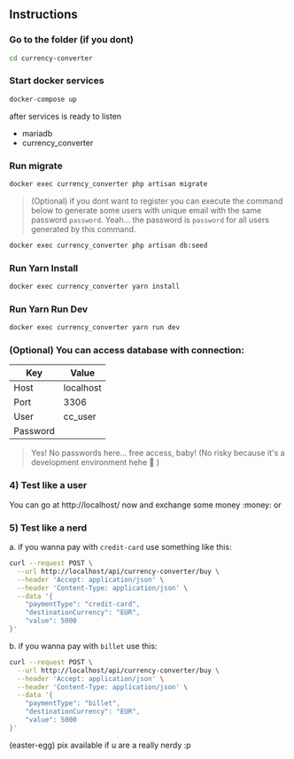 ## Instructions

### Go to the folder (if you dont)

```sh
cd currency-converter
```

### Start docker services

```sh
docker-compose up
```

after services is ready to listen
- mariadb
- currency_converter

### Run migrate

```sh
docker exec currency_converter php artisan migrate
```

> (Optional) if you dont want to register you can execute the command below to generate some users with unique email with the same password `password`. Yeah... the password is `password` for all users generated by this command.
```sh
docker exec currency_converter php artisan db:seed
```


### Run Yarn Install 
```sh
docker exec currency_converter yarn install
```

### Run Yarn Run Dev 
```sh
docker exec currency_converter yarn run dev
```

### (Optional) You can access database with connection:

Key | Value
-- | --
Host | localhost
Port | 3306
User | cc_user
Password |

> Yes! No passwords here... free access, baby! (No risky because it's a development environment hehe :eyes: ) 

### 4) Test like a user

You can go at http://localhost/ now and exchange some money :money: or

### 5) Test like a nerd

a. if you wanna pay with `credit-card` use something like this:

```sh
curl --request POST \
  --url http://localhost/api/currency-converter/buy \
  --header 'Accept: application/json' \
  --header 'Content-Type: application/json' \
  --data '{
	"paymentType": "credit-card",
	"destinationCurrency": "EUR",
	"value": 5000
}'
```

b. if you wanna pay with `billet` use this:
```sh
curl --request POST \
  --url http://localhost/api/currency-converter/buy \
  --header 'Accept: application/json' \
  --header 'Content-Type: application/json' \
  --data '{
	"paymentType": "billet",
	"destinationCurrency": "EUR",
	"value": 5000
}'
```

(easter-egg) pix available if u are a really nerdy :p